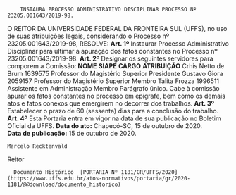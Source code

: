         INSTAURA PROCESSO ADMINISTRATIVO DISCIPLINAR PROCESSO Nº 23205.001643/2019-98.  

 O REITOR DA UNIVERSIDADE FEDERAL DA FRONTEIRA SUL (UFFS), no uso de suas atribuições legais, considerando o Processo nº 23205.001643/2019-98,   RESOLVE:   **Art. 1º**  Instaurar Processo Administrativo Disciplinar para ultimar a apuração dos fatos constantes no Processo nº 23205.001643/2019-98.   **Art. 2º**  Designar os seguintes servidores para comporem a Comissão:     **NOME**    **SIAPE**    **CARGO**    **ATRIBUIÇÃO**      Crhis Netto de Brum   1639575   Professor do Magistério Superior   Presidente     Gustavo Giora   2059157   Professor do Magistério Superior   Membro     Talita Frozza   1996511   Assistente em Administração   Membro     Parágrafo único. Cabe à comissão apurar os fatos constantes no processo em epígrafe, bem como os demais atos e fatos conexos que emergirem no decorrer dos trabalhos.   **Art. 3º**  Estabelecer o prazo de 60 (sessenta) dias para a conclusão do trabalho.   **Art. 4º**  Esta Portaria entra em vigor na data de sua publicação no Boletim Oficial da UFFS.        **Data do ato:** Chapecó-SC, 15 de outubro de 2020.   
 **Data de publicação:**  15 de outubro de 2020. 

    Marcelo Recktenvald   
 Reitor 

      Documento Histórico  [PORTARIA Nº 1181/GR/UFFS/2020](https://www.uffs.edu.br/atos-normativos/portaria/gr/2020-1181/@@download/documento_historico)     
      